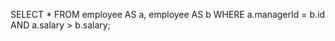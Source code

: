 SELECT
    *
FROM
    employee AS a,
    employee AS b
WHERE
    a.managerId = b.id
        AND a.salary > b.salary;